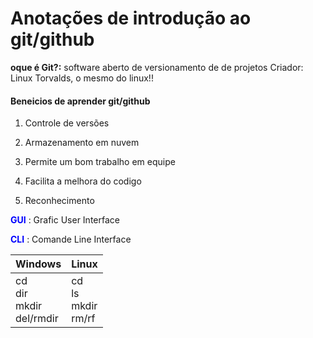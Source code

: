 #                            Anotações de introdução ao git/github  





**oque é Git?:** software aberto de versionamento de de projetos
Criador: Linux Torvalds, o mesmo do linux!!



#### Beneicios de aprender git/github

1. Controle de versões

2. Armazenamento em nuvem

3. Permite um bom trabalho em equipe

4. Facilita a melhora do codigo

5. Reconhecimento

   

**<font color=blue>GUI</font>** : Grafic User Interface

**<font color=blue>CLI</font>** : Comande Line Interface



| Windows                               | Linux                                  |
| ------------------------------------- | -------------------------------------- |
| cd<br />dir<br />mkdir<br />del/rmdir | cd<br />ls<br />mkdir<br />rm/rf<br /> |



